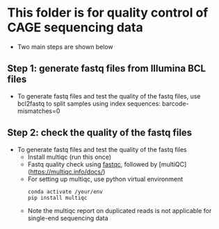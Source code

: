 # This folder is for quality control of CAGE sequencing data
* Two main steps are shown below 


## Step 1: generate fastq files from Illumina BCL files 
* To generate fastq files and test the quality of the fastq files, use bcl2fastq to split samples using index sequences: barcode-mismatches=0


## Step 2: check the quality of the fastq files
* To generate fastq files and test the quality of the fastq files
	* Install multiqc (run this once)
	* Fastq quality check using [fastqc](https://www.bioinformatics.babraham.ac.uk/projects/fastqc/), followed by [multiQC] (https://multiqc.info/docs/)
	* For setting up multiqc, use python virtual environment 
		``` 
		conda activate /your/env
		pip install multiqc 
		```
	* Note the multiqc report on duplicated reads is not applicable for single-end sequencing data 

